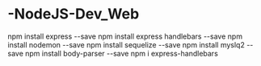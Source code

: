 # -NodeJS-Dev_Web

npm install express --save
npm install express handlebars --save
npm install nodemon --save
npm install sequelize --save
npm install myslq2 --save
npm install body-parser --save
npm i express-handlebars
